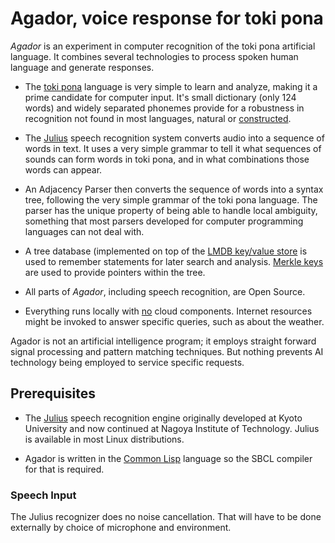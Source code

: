 # Agador, voice response for toki pona

*Agador* is an experiment in computer recognition of the toki pona artificial language.  It combines several technologies to process spoken human language and generate responses.

* The [toki pona](tokipona.org) language is very simple to learn and analyze,
making it a prime candidate for computer input.  It's small dictionary
(only 124 words) and widely separated phonemes provide for a robustness
in recognition not found in most languages, natural or
[constructed](https://en.wikipedia.org/wiki/Constructed_language).

* The [Julius](https://github.com/julius-speech/julius) speech recognition
system converts audio into a sequence of words in text.  It uses a
very simple grammar to tell it what sequences of sounds can form
words in toki pona, and in what combinations those words can appear.

* An Adjacency Parser then converts the sequence of words into a syntax
tree, following the very simple grammar of the toki pona language.
The parser has the unique property of being able to handle local ambiguity,
something that most parsers developed for computer programming languages
can not deal with.

* A tree database (implemented on top of the [LMDB key/value store](https://en.wikipedia.org/wiki/Lightning_Memory-Mapped_Database) is used to remember statements for later search and analysis.  [Merkle keys](https://en.wikipedia.org/wiki/Merkle_signature_scheme) are used to provide pointers within the tree.

* All parts of *Agador*, including speech recognition, are Open Source.

* Everything runs locally with <u>no</u> cloud components.  Internet resources might be invoked to answer specific queries, such as about the weather.

Agador is not an artificial intelligence program; it employs straight forward signal processing and pattern matching techniques.  But nothing prevents AI technology being employed to service specific requests.

## Prerequisites

* The [Julius](https://github.com/julius-speech/julius)
speech recognition engine originally developed at Kyoto University and now continued at Nagoya Institute of Technology.  Julius is available in most Linux distributions.

* Agador is written in the [Common Lisp](https://en.wikipedia.org/wiki/Common_Lisp) language so the SBCL compiler for that is required.

### Speech Input

The Julius recognizer does no noise cancellation.  That will have to be done externally by choice of microphone and environment.
